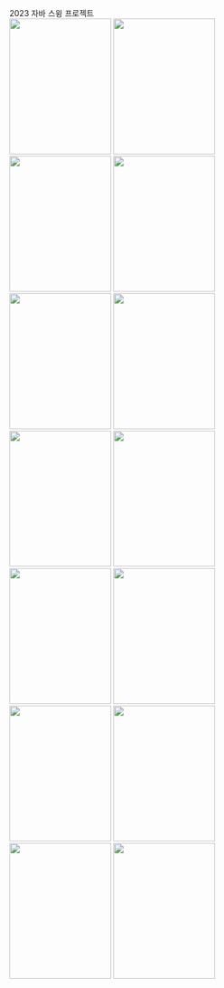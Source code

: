 2023 자바 스윙 프로젝트<br>
<img src="https://github.com/sehy0803/2023JavaSwingProject/assets/80893236/3ebb4952-b126-4b2b-9936-54bdb90f4bd7" width="180" height="240"/>
<img src="https://github.com/sehy0803/2023JavaSwingProject/assets/80893236/3ebb4952-b126-4b2b-9936-54bdb90f4bd7" width="180" height="240"/>
<img src="https://github.com/sehy0803/2023JavaSwingProject/assets/80893236/34752721-48f9-4587-8bff-e665d61a3070" width="180" height="240"/>
<img src="https://github.com/sehy0803/2023JavaSwingProject/assets/80893236/291a4a71-9d14-4ffc-b443-b1036219f19c" width="180" height="240"/>
<img src="https://github.com/sehy0803/2023JavaSwingProject/assets/80893236/30a99e5e-dd14-4709-98af-44afba9042f2" width="180" height="240"/>
<img src="https://github.com/sehy0803/2023JavaSwingProject/assets/80893236/25726662-fd8d-4169-b615-02c836c8b974" width="180" height="240"/>
<img src="https://github.com/sehy0803/2023JavaSwingProject/assets/80893236/d8e925e0-5920-4366-acd9-f25352a574f4" width="180" height="240"/>
<img src="https://github.com/sehy0803/2023JavaSwingProject/assets/80893236/d9b11e5e-e79c-4aea-9f2f-7ae5aab7889e" width="180" height="240"/>
<img src="https://github.com/sehy0803/2023JavaSwingProject/assets/80893236/97d0fbe8-ca46-4b97-b4f2-13e2ac4f157e" width="180" height="240"/>
<img src="https://github.com/sehy0803/2023JavaSwingProject/assets/80893236/4002a389-a41d-4446-9a94-974a62261e2d" width="180" height="240"/>
<img src="https://github.com/sehy0803/2023JavaSwingProject/assets/80893236/d85cec39-42c4-4f2e-9b5f-8b277b4b2903" width="180" height="240"/>
<img src="https://github.com/sehy0803/2023JavaSwingProject/assets/80893236/20ad9892-6b7d-4535-bc47-d4a291f1fec8" width="180" height="240"/>
<img src="https://github.com/sehy0803/2023JavaSwingProject/assets/80893236/5165004c-3733-41a2-ac06-2cfad3b6c9b7" width="180" height="240"/>
<img src="https://github.com/sehy0803/2023JavaSwingProject/assets/80893236/bf16dc92-2fe0-4b2d-bb56-a3ebe1f7c869" width="180" height="240"/>
